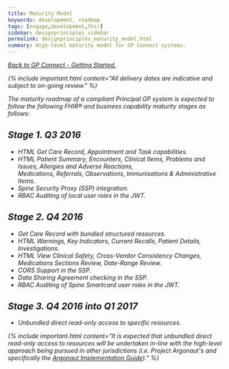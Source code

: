 ```yaml
---
title: Maturity Model
keywords: development, roadmap
tags: [engage,development,fhir]
sidebar: designprinciples_sidebar
permalink: designprinciples_maturity_model.html
summary: High-level maturity model for GP Connect systems.
---
```


[<i class="fa fa-arrow-left" aria-hidden="true"/> Back to GP Connect - Getting Started.](index.html)

{% include important.html content="All delivery dates are indicative and subject to on-going review." %}

The maturity roadmap of a compliant Principal GP system is expected to follow the following FHIR&reg; and business capability maturity stages as follows:

## Stage 1. Q3 2016 ##
- HTML Get Care Record, Appointment and Task capabilities.
 - HTML Patient Summary, Encounters, Clinical Items, Problems and Issues, Allergies and Adverse Reactions, <br/>Medications, Referrals, Observations, Immunisations & Administrative Items.
- Spine Security Proxy (SSP) integration.
- RBAC Auditing of local user roles in the JWT.
 
## Stage 2. Q4 2016 ##
- Get Care Record with bundled structured resources.
- HTML Warnings, Key Indicators, Current Recalls, Patient Details, Investigations.
- HTML View Clinical Safety, Cross-Vendor Consistency Changes, Medications Sections Review, Date-Range Review.
- CORS Support in the SSP.
- Data Sharing Agreement checking in the SSP.
- RBAC Auditing of Spine Smartcard user roles in the JWT.

## Stage 3. Q4 2016 into Q1 2017 ##
- Unbundled direct read-only access to specific resources.  

{% include important.html content="It is expected that unbundled direct read-only access to resources will be undertaken in-line with the high-level approach being pursued in other jurisdictions (i.e. Project Argonaut's and specifically the [Argonaut Implementation Guide](http://argonautwiki.hl7.org/index.php?title=Implementation_Guide))." %} 
